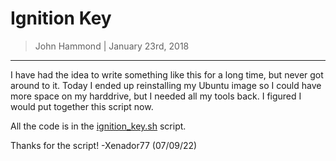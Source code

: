 # Ignition Key


> John Hammond | January 23rd, 2018

------------


I have had the idea to write something like this for a long time, but never got around to it. Today I ended up reinstalling my Ubuntu image so I could have more space on my harddrive, but I needed all my tools back. I figured I would put together this script now.

All the code is in the [ignition_key.sh](ignition_key.sh) script.

Thanks for the script! -Xenador77 (07/09/22)
